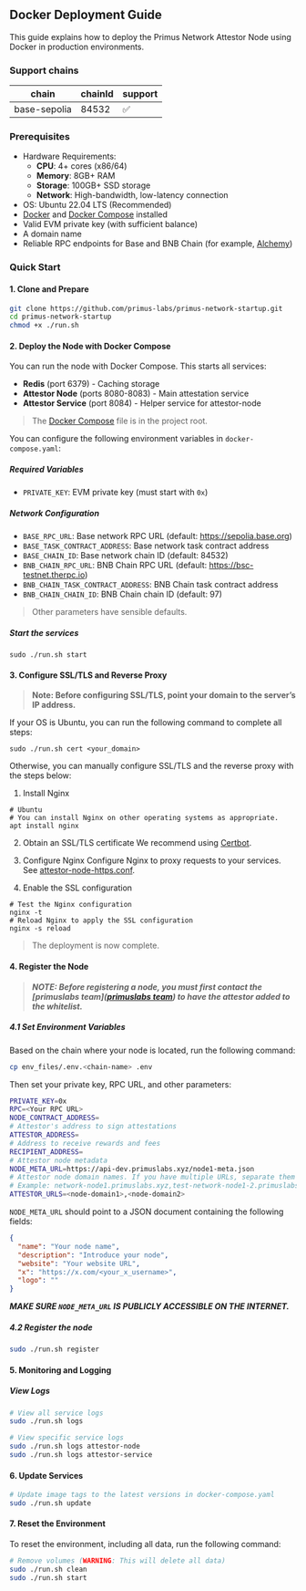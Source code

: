 ## Docker Deployment Guide

This guide explains how to deploy the Primus Network Attestor Node using Docker in production environments.

### Support chains

| chain             | chainId | support | 
|-------------------|---------|---------|
| base-sepolia      | 84532   | ✅       | 

### Prerequisites
- Hardware Requirements:
    - **CPU**: 4+ cores (x86/64)
    - **Memory**: 8GB+ RAM
    - **Storage**: 100GB+ SSD storage
    - **Network**: High-bandwidth, low-latency connection
- OS: Ubuntu 22.04 LTS (Recommended)
- [Docker](https://docs.docker.com/engine/install/ubuntu/#install-using-the-convenience-script)
  and [Docker Compose](https://docs.docker.com/compose/install/standalone/) installed
- Valid EVM private key (with sufficient balance)
- A domain name
- Reliable RPC endpoints for Base and BNB Chain (for example, [Alchemy](https://www.alchemy.com/))

### Quick Start

#### 1. Clone and Prepare

```bash
git clone https://github.com/primus-labs/primus-network-startup.git
cd primus-network-startup
chmod +x ./run.sh
```

#### 2. Deploy the Node with Docker Compose

You can run the node with Docker Compose. This starts all services:

- **Redis** (port 6379) - Caching storage
- **Attestor Node** (ports 8080-8083) - Main attestation service
- **Attestor Service** (port 8084) - Helper service for attestor-node

> The [Docker Compose](https://github.com/primus-labs/primus-network-startup/blob/main/docker-compose.yaml) file is in the project root.

You can configure the following environment variables in `docker-compose.yaml`:

##### Required Variables

- `PRIVATE_KEY`: EVM private key (must start with `0x`)

##### Network Configuration

- `BASE_RPC_URL`: Base network RPC URL (default: https://sepolia.base.org)
- `BASE_TASK_CONTRACT_ADDRESS`: Base network task contract address
- `BASE_CHAIN_ID`: Base network chain ID (default: 84532)
- `BNB_CHAIN_RPC_URL`: BNB Chain RPC URL (default: https://bsc-testnet.therpc.io)
- `BNB_CHAIN_TASK_CONTRACT_ADDRESS`: BNB Chain task contract address
- `BNB_CHAIN_CHAIN_ID`: BNB Chain chain ID (default: 97)

> Other parameters have sensible defaults.

##### Start the services

```shell
sudo ./run.sh start
```

#### 3. Configure SSL/TLS and Reverse Proxy

> **Note: Before configuring SSL/TLS, point your domain to the server’s IP address.**

If your OS is Ubuntu, you can run the following command to complete all steps:

```shell
sudo ./run.sh cert <your_domain>
```

Otherwise, you can manually configure SSL/TLS and the reverse proxy with the steps below:

1. Install Nginx

```shell
# Ubuntu
# You can install Nginx on other operating systems as appropriate.
apt install nginx 
```

2. Obtain an SSL/TLS certificate
   We recommend using [Certbot](https://certbot.eff.org/instructions?ws=nginx&os=snap).

3. Configure Nginx
   Configure Nginx to proxy requests to your services. See [attestor-node-https.conf](https://github.com/primus-labs/primus-network-startup/blob/main/files/attestor-node-https.conf).

4. Enable the SSL configuration

```shell
# Test the Nginx configuration
nginx -t
# Reload Nginx to apply the SSL configuration
nginx -s reload
```

> The deployment is now complete.

#### 4. Register the Node
> ***NOTE: Before registering a node, you must first contact the [primuslabs team]([primuslabs team](https://discord.gg/YxJftNRxhh)) to have the attestor added to the whitelist.***

##### 4.1 Set Environment Variables

Based on the chain where your node is located, run the following command:

```bash
cp env_files/.env.<chain-name> .env
```

Then set your private key, RPC URL, and other parameters:

```bash
PRIVATE_KEY=0x
RPC=<Your RPC URL>
NODE_CONTRACT_ADDRESS=
# Attestor's address to sign attestations
ATTESTOR_ADDRESS=
# Address to receive rewards and fees
RECIPIENT_ADDRESS=
# Attestor node metadata
NODE_META_URL=https://api-dev.primuslabs.xyz/node1-meta.json
# Attestor node domain names. If you have multiple URLs, separate them with commas.
# Example: network-node1.primuslabs.xyz,test-network-node1-2.primuslabs.xyz
ATTESTOR_URLS=<node-domain1>,<node-domain2>
```

`NODE_META_URL` should point to a JSON document containing the following fields:

```json
{
  "name": "Your node name",
  "description": "Introduce your node",
  "website": "Your website URL",
  "x": "https://x.com/<your_x_username>",
  "logo": ""
}
```

***MAKE SURE `NODE_META_URL` IS PUBLICLY ACCESSIBLE ON THE INTERNET.***

##### 4.2 Register the node

```bash
sudo ./run.sh register
```

#### 5. Monitoring and Logging

##### View Logs

```bash
# View all service logs
sudo ./run.sh logs

# View specific service logs
sudo ./run.sh logs attestor-node
sudo ./run.sh logs attestor-service
```

#### 6. Update Services

```bash
# Update image tags to the latest versions in docker-compose.yaml
sudo ./run.sh update
```

#### 7. Reset the Environment

To reset the environment, including all data, run the following command:

```bash
# Remove volumes (WARNING: This will delete all data)
sudo ./run.sh clean
sudo ./run.sh start
```